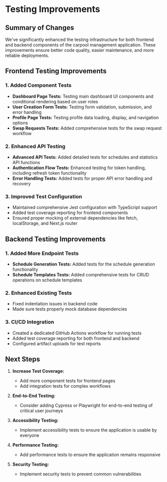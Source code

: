 # Testing Improvements

## Summary of Changes

We've significantly enhanced the testing infrastructure for both frontend and backend components of the carpool management application. These improvements ensure better code quality, easier maintenance, and more reliable deployments.

## Frontend Testing Improvements

### 1. Added Component Tests
- **Dashboard Page Tests:** Testing main dashboard UI components and conditional rendering based on user roles
- **User Creation Form Tests:** Testing form validation, submission, and error handling
- **Profile Page Tests:** Testing profile data loading, display, and navigation options
- **Swap Requests Tests:** Added comprehensive tests for the swap request workflow

### 2. Enhanced API Testing
- **Advanced API Tests:** Added detailed tests for schedules and statistics API functions
- **Authentication Flow Tests:** Enhanced testing for token handling, including refresh token functionality
- **Error Handling Tests:** Added tests for proper API error handling and recovery

### 3. Improved Test Configuration
- Maintained comprehensive Jest configuration with TypeScript support
- Added test coverage reporting for frontend components
- Ensured proper mocking of external dependencies like fetch, localStorage, and Next.js router

## Backend Testing Improvements

### 1. Added More Endpoint Tests
- **Schedule Generation Tests:** Added tests for the schedule generation functionality
- **Schedule Templates Tests:** Added comprehensive tests for CRUD operations on schedule templates

### 2. Enhanced Existing Tests
- Fixed indentation issues in backend code
- Made sure tests properly mock database dependencies

### 3. CI/CD Integration
- Created a dedicated GitHub Actions workflow for running tests
- Added test coverage reporting for both frontend and backend
- Configured artifact uploads for test reports

## Next Steps

1. **Increase Test Coverage:**
   - Add more component tests for frontend pages
   - Add integration tests for complex workflows

2. **End-to-End Testing:**
   - Consider adding Cypress or Playwright for end-to-end testing of critical user journeys

3. **Accessibility Testing:**
   - Implement accessibility tests to ensure the application is usable by everyone

4. **Performance Testing:**
   - Add performance tests to ensure the application remains responsive

5. **Security Testing:**
   - Implement security tests to prevent common vulnerabilities
